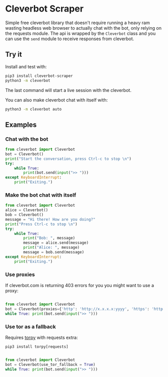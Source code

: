 # Cleverbot Scraper

Simple free cleverbot library that doesn't require running a heavy ram wasting headless web browser to actually chat with the bot, only relying on the requests module. The api is wrapped by the `Cleverbot` class and you can use the `send` module to receive responses from cleverbot.

## Try it

Install and test with:
```bash
pip3 install cleverbot-scraper
python3 -m cleverbot
```
The last command will start a live session with the cleverbot.

You can also make cleverbot chat with itself with:
```bash
python3 -m cleverbot auto
```

## Examples

### Chat with the bot

```python
from cleverbot import Cleverbot
bot = Cleverbot()
print("Start the conversation, press Ctrl-c to stop \n")
try:
    while True:
        print(bot.send(input(">> ")))
except KeyboardInterrupt:
    print("Exiting.")
```

### Make the bot chat with itself

```python
from cleverbot import Cleverbot
alice = Cleverbot()
bob = Cleverbot()
message = "Hi there! How are you doing?"
print("Press Ctrl-c to stop \n")
try:
    while True:
        print("Bob: ", message)
        message = alice.send(message)
        print("Alice: ", message)
        message = bob.send(message)
except KeyboardInterrupt:
    print("Exiting.")
```
### Use proxies

If cleverbot.com is returning 403 errors for you you might want to use a proxy:
```python

from cleverbot import Cleverbot
bot = Cleverbot(proxies={'http': 'http://x.x.x.x:yyyy', 'https': 'http://x.x.x.x:yyyy'})
while True: print(bot.send(input(">> ")))
```

### Use tor as a fallback

Requires [torpy](https://github.com/torpyorg/torpy) with requests extra:

`pip3 install torpy[requests]`

```python

from cleverbot import Cleverbot
bot = Cleverbot(use_tor_fallback = True)
while True: print(bot.send(input(">> ")))
```


